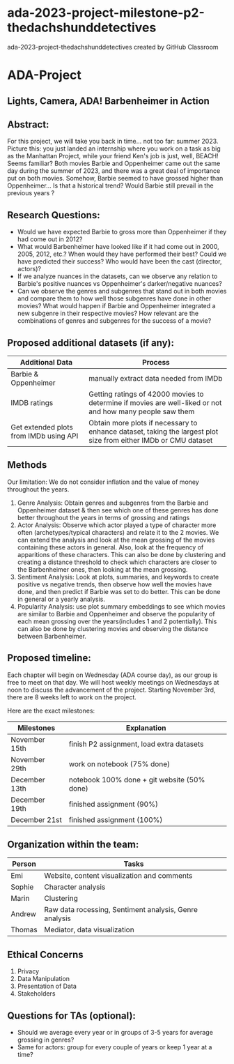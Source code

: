 # ada-2023-project-milestone-p2-thedachshunddetectives
ada-2023-project-thedachshunddetectives created by GitHub Classroom
# ADA-Project

## Lights, Camera, ADA! Barbenheimer in Action

## Abstract: 

For this project, we will take you back in time... not too far: summer 2023. Picture this: you just landed an internship where you work on a task as big as the Manhattan Project, while your friend Ken's job is just, well, BEACH! Seems familiar? Both movies Barbie and Oppenheimer came out the same day during the summer of 2023, and there was a great deal of importance put on both movies. Somehow, Barbie seemed to have grossed higher than Oppenheimer... Is that a historical trend? Would Barbie still prevail in the previous years ?


## Research Questions: 
* Would we have expected Barbie to gross more than Oppenheimer if they had come out in 2012?
* What would Barbenheimer have looked like if it had come out in 2000, 2005, 2012, etc.? When would they have performed their best? Could we have predicted their success? Who would have been the cast (director, actors)?
* If we analyze nuances in the datasets, can we observe any relation to Barbie's positive nuances vs Oppenheimer's darker/negative nuances?
* Can we observe the genres and subgenres that stand out in both movies and compare them to how well those subgenres have done in other movies? What would happen if Barbie and Oppenheimer integrated a new subgenre in their respective movies? How relevant are the combinations of genres and subgenres for the success of a movie?


## Proposed additional datasets (if any): 

| Additional Data  | Process |
| ------------- | ------------- |
| Barbie & Oppenheimer  | manually extract data needed from IMDb |
| IMDB ratings  | Getting ratings of 42000 movies to determine if movies are well-liked or not and how many people saw them  |
| Get extended plots from IMDb using API  | Obtain more plots if necessary to enhance dataset, taking the largest plot size from either IMDb or CMU dataset |

## Methods
Our limitation: We do not consider inflation and the value of money throughout the years.
1. Genre Analysis: Obtain genres and subgenres from the Barbie and Oppenheimer dataset & then see which one of these genres has done better throughout the years in terms of grossing and ratings
2. Actor Analysis: Observe which actor played a type of character more often (archetypes/typical characters) and relate it to the 2 movies. We can extend the analysis and look at the mean grossing of the movies containing these actors in general. Also, look at the frequency of apparitions of these characters. This can also be done by clustering and creating a distance threshold to check which characters are closer to the Barbenheimer ones, then looking at the mean grossing.
3. Sentiment Analysis: Look at plots, summaries, and keywords to create positive vs negative trends, then observe how well the movies have done, and then predict if Barbie was set to do better. This can be done in general or a yearly analysis.
4. Popularity Analysis: use plot summary embeddings to see which movies are similar to Barbie and Oppenheimer and observe the popularity of each mean grossing over the years(includes 1 and 2 potentially). This can also be done by clustering movies and observing the distance between Barbenheimer.

## Proposed timeline: 
Each chapter will begin on Wednesday (ADA course day), as our group is free to meet on that day. We will host weekly meetings on Wednesdays at noon to discuss the advancement of the project. Starting November 3rd, there are 8 weeks left to work on the project.

Here are the exact milestones:

| Milestones | Explanation |
| ------------- | ------------- |
| November 15th  | finish P2 assignment, load extra datasets  |
| November 29th | work on notebook (75% done) |
| December 13th| notebook 100% done + git website (50% done) |
| December 19th| finished assignment (90%)|
| December 21st| finished assignment (100%)|


## Organization within the team: 

| Person | Tasks |
| ------------- | ------------- |
| Emi  | Website, content visualization and comments |
| Sophie | Character analysis |
| Marin|  Clustering |
| Andrew|  Raw data rocessing, Sentiment analysis, Genre analysis|
| Thomas|  Mediator, data visualization |

## Ethical Concerns
1. Privacy
2. Data Manipulation
3. Presentation of Data
4. Stakeholders

## Questions for TAs (optional): 
* Should we average every year or in groups of 3-5 years for average grossing in genres?
* Same for actors: group for every couple of years or keep 1 year at a time?
